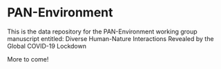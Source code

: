 # PAN-Environment

This is the data repository for the PAN-Environment working group manuscript entitled: Diverse Human-Nature Interactions Revealed by the Global COVID-19 Lockdown

More to come!
